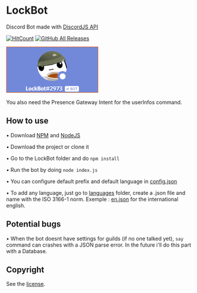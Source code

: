 # LockBot
Discord Bot made with [DiscordJS API](https://discord.js.org)

[![HitCount](http://hits.dwyl.com/LockBlock-dev/LockBot.svg)](http://hits.dwyl.com/LockBlock-dev/LockBot)
[![GitHub All Releases](https://img.shields.io/github/downloads/LockBlock-dev/LockBot/total.svg)](https://github.com/LockBlock-dev/LockBot/releases/)

![Bot preview](/preview.png)

You also need the Presence Gateway Intent for the userInfos command.


## How to use

• Download [NPM](https://www.npmjs.com/get-npm) and [NodeJS](https://nodejs.org)

• Download the project or clone it

• Go to the LockBot folder and do `npm install`

• Run the bot by doing `node index.js`

• You can configure default prefix and default language in [config.json](/config.json)

• To add any language, just go to [languages](/core/languages) folder, create a .json file and name with the ISO 3166-1 norm. Exemple : [en.json](/core/languages/en.json) for the international english.

## Potential bugs

• When the bot doesnt have settings for guilds (if no one talked yet), `say` command can crashes with a JSON parse error. In the future i'll do this part with a Database.


## Copyright

See the [license](/LICENSE).
